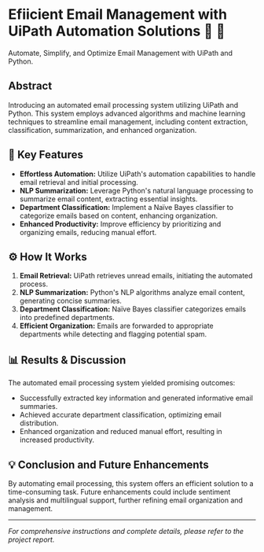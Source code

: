 # Efiicient Email Management with UiPath Automation Solutions :robot: :email:

Automate, Simplify, and Optimize Email Management with UiPath and Python.

## Abstract

Introducing an automated email processing system utilizing UiPath and Python. This system employs advanced algorithms and machine learning techniques to streamline email management, including content extraction, classification, summarization, and enhanced organization.

## :rocket: Key Features

- **Effortless Automation:** Utilize UiPath's automation capabilities to handle email retrieval and initial processing.
- **NLP Summarization:** Leverage Python's natural language processing to summarize email content, extracting essential insights.
- **Department Classification:** Implement a Naïve Bayes classifier to categorize emails based on content, enhancing organization.
- **Enhanced Productivity:** Improve efficiency by prioritizing and organizing emails, reducing manual effort.

## :gear: How It Works

1. **Email Retrieval:** UiPath retrieves unread emails, initiating the automated process.
2. **NLP Summarization:** Python's NLP algorithms analyze email content, generating concise summaries.
3. **Department Classification:** Naïve Bayes classifier categorizes emails into predefined departments.
4. **Efficient Organization:** Emails are forwarded to appropriate departments while detecting and flagging potential spam.

## :bar_chart: Results & Discussion

The automated email processing system yielded promising outcomes:
- Successfully extracted key information and generated informative email summaries.
- Achieved accurate department classification, optimizing email distribution.
- Enhanced organization and reduced manual effort, resulting in increased productivity.

## :bulb: Conclusion and Future Enhancements

By automating email processing, this system offers an efficient solution to a time-consuming task. Future enhancements could include sentiment analysis and multilingual support, further refining email organization and management.

---

*For comprehensive instructions and complete details, please refer to the project report.*

